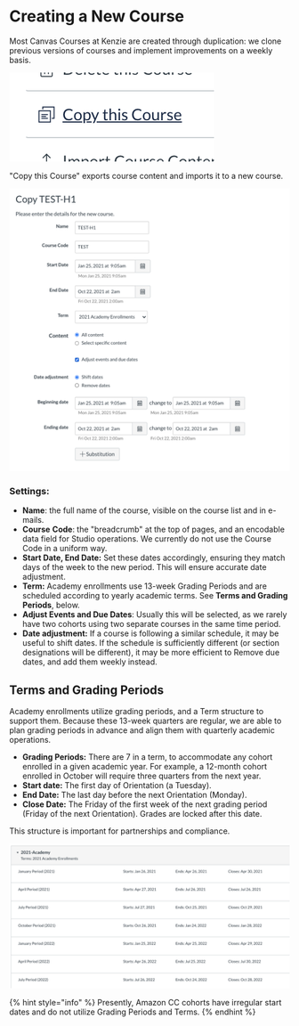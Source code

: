 # Creating a New Course

Most Canvas Courses at Kenzie are created through duplication: we clone previous versions of  courses and implement improvements on a weekly basis.

![](../../../.gitbook/assets/screen-shot-2021-05-19-at-7.57.21-pm.png)

"Copy this Course" exports course content and imports it to a new course.

![](../../../.gitbook/assets/screen-shot-2021-05-19-at-7.58.59-pm.png)

### Settings: 

* **Name**: the full name of the course, visible on the course list and in e-mails.
* **Course** **Code**: the "breadcrumb" at the top of pages, and an encodable data field for Studio operations. We currently do not use the Course Code in a uniform way.
* **Start Date, End Date:** Set these dates accordingly, ensuring they match days of the week to the new period. This will ensure accurate date adjustment.
* **Term:** Academy enrollments use 13-week Grading Periods and are scheduled according to yearly academic terms. See **Terms and Grading Periods**, below.
*  **Adjust Events and Due Dates**: Usually this will be selected, as we rarely have two cohorts using two separate courses in the same time period. 
* **Date adjustment:** If a course is following a similar schedule, it may be useful to shift dates. If the schedule is sufficiently different \(or section designations will be different\), it may be more efficient to Remove due dates, and add them weekly instead.

## Terms and Grading Periods

Academy enrollments utilize grading periods, and a Term structure to support them. Because these 13-week quarters are regular, we are able to plan grading periods in advance and align them with quarterly academic operations.

* **Grading Periods:** There are 7 in a term, to accommodate any cohort enrolled in a given academic year. For example, a 12-month cohort enrolled in October will require three quarters from the next year.
* **Start date:** The first day of Orientation \(a Tuesday\).
* **End Date:** The last day before the next Orientation \(Monday\).
* **Close Date:** The Friday of the first week of the next grading period \(Friday of the next Orientation\). Grades are locked after this date.

This structure is important for partnerships and compliance.

![](../../../.gitbook/assets/screen-shot-2021-05-19-at-8.07.02-pm.png)

{% hint style="info" %}
Presently, Amazon CC cohorts have irregular start dates and do not utilize Grading Periods and Terms.
{% endhint %}

